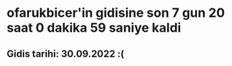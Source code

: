 # ofarukbicer'in gidisine son 7 gun 20 saat 0 dakika 59 saniye kaldi

## Gidis tarihi: 30.09.2022 :(